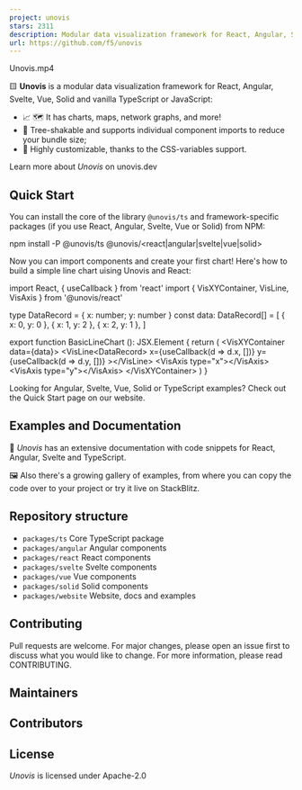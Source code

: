 ```yaml
---
project: unovis
stars: 2311
description: Modular data visualization framework for React, Angular, Svelte, Vue, and vanilla TypeScript or JavaScript
url: https://github.com/f5/unovis
---
```


Unovis.mp4

🟨 **Unovis** is a modular data visualization framework for React, Angular, Svelte, Vue, Solid and vanilla TypeScript or JavaScript:

-   📈 🗺 It has charts, maps, network graphs, and more!
-   🌳 Tree-shakable and supports individual component imports to reduce your bundle size;
-   🎨 Highly customizable, thanks to the CSS-variables support.

Learn more about _Unovis_ on unovis.dev

Quick Start
-----------

You can install the core of the library `@unovis/ts` and framework-specific packages (if you use React, Angular, Svelte, Vue or Solid) from NPM:

npm install -P @unovis/ts @unovis/<react|angular|svelte|vue|solid\>

Now you can import components and create your first chart! Here's how to build a simple line chart uising Unovis and React:

import React, { useCallback } from 'react'
import { VisXYContainer, VisLine, VisAxis } from '@unovis/react'

type DataRecord \= { x: number; y: number }
const data: DataRecord\[\] \= \[
  { x: 0, y: 0 },
  { x: 1, y: 2 },
  { x: 2, y: 1 },
\]

export function BasicLineChart (): JSX.Element {
  return (
    <VisXYContainer data\={data}\>
      <VisLine<DataRecord\>
        x\={useCallback(d \=> d.x, \[\])}
        y\={useCallback(d \=> d.y, \[\])}
      \></VisLine\>
      <VisAxis type\="x"\></VisAxis\>
      <VisAxis type\="y"\></VisAxis\>
    </VisXYContainer\>
  )
}

Looking for Angular, Svelte, Vue, Solid or TypeScript examples? Check out the Quick Start page on our website.

Examples and Documentation
--------------------------

📖 _Unovis_ has an extensive documentation with code snippets for React, Angular, Svelte and TypeScript.

🖼 Also there's a growing gallery of examples, from where you can copy the code over to your project or try it live on StackBlitz.

Repository structure
--------------------

-   `packages/ts` Core TypeScript package
-   `packages/angular` Angular components
-   `packages/react` React components
-   `packages/svelte` Svelte components
-   `packages/vue` Vue components
-   `packages/solid` Solid components
-   `packages/website` Website, docs and examples

Contributing
------------

Pull requests are welcome. For major changes, please open an issue first to discuss what you would like to change. For more information, please read CONTRIBUTING.

Maintainers
-----------

Contributors
------------

License
-------

_Unovis_ is licensed under Apache-2.0
